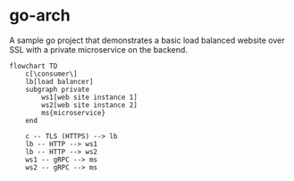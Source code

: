 # go-arch

A sample go project that demonstrates a basic load balanced website over SSL with a private microservice on the backend.

```mermaid
flowchart TD
	c[\consumer\]
	lb[load balancer]
	subgraph private
		ws1[web site instance 1]
		ws2[web site instance 2]
		ms{microservice}
	end

	c -- TLS (HTTPS) --> lb
	lb -- HTTP --> ws1
	lb -- HTTP --> ws2
	ws1 -- gRPC --> ms
	ws2 -- gRPC --> ms
```
